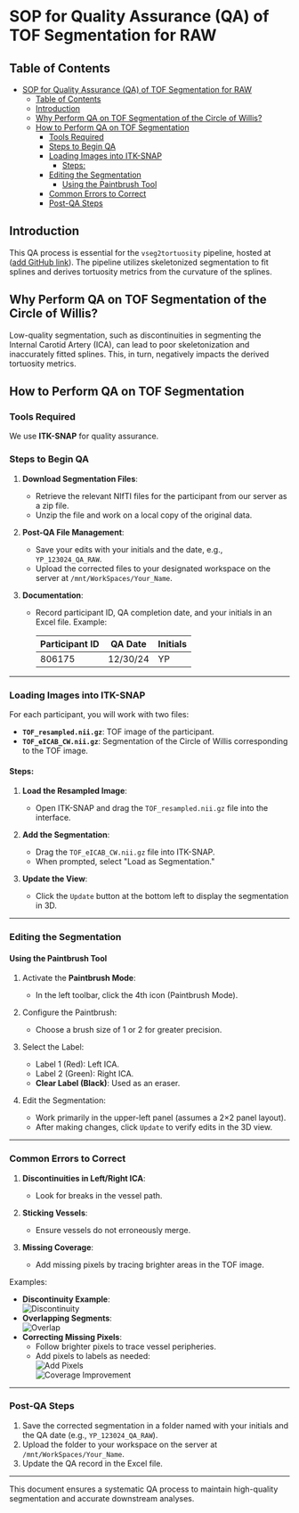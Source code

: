 # SOP for Quality Assurance (QA) of TOF Segmentation for RAW  

## Table of Contents


- [SOP for Quality Assurance (QA) of TOF Segmentation for RAW](#sop-for-quality-assurance-qa-of-tof-segmentation-for-raw)
  - [Table of Contents](#table-of-contents)
  - [Introduction](#introduction)
  - [Why Perform QA on TOF Segmentation of the Circle of Willis?](#why-perform-qa-on-tof-segmentation-of-the-circle-of-willis)
  - [How to Perform QA on TOF Segmentation](#how-to-perform-qa-on-tof-segmentation)
    - [Tools Required](#tools-required)
    - [Steps to Begin QA](#steps-to-begin-qa)
    - [Loading Images into ITK-SNAP](#loading-images-into-itk-snap)
      - [Steps:](#steps)
    - [Editing the Segmentation](#editing-the-segmentation)
      - [Using the Paintbrush Tool](#using-the-paintbrush-tool)
    - [Common Errors to Correct](#common-errors-to-correct)
    - [Post-QA Steps](#post-qa-steps)
   
## Introduction  
This QA process is essential for the `vseg2tortuosity` pipeline, hosted at ([add GitHub link](https://github.com/tetra-tools/vseg2tortuosity)). The pipeline utilizes skeletonized segmentation to fit splines and derives tortuosity metrics from the curvature of the splines.  

## Why Perform QA on TOF Segmentation of the Circle of Willis?  
Low-quality segmentation, such as discontinuities in segmenting the Internal Carotid Artery (ICA), can lead to poor skeletonization and inaccurately fitted splines. This, in turn, negatively impacts the derived tortuosity metrics.  

## How to Perform QA on TOF Segmentation  

### Tools Required  
We use **ITK-SNAP** for quality assurance.  

### Steps to Begin QA  
1. **Download Segmentation Files**:  
   - Retrieve the relevant NIfTI files for the participant from our server as a zip file.  
   - Unzip the file and work on a local copy of the original data.  

2. **Post-QA File Management**:  
   - Save your edits with your initials and the date, e.g., `YP_123024_QA_RAW`.  
   - Upload the corrected files to your designated workspace on the server at `/mnt/WorkSpaces/Your_Name`.  

3. **Documentation**:  
   - Record participant ID, QA completion date, and your initials in an Excel file. Example:  

     | Participant ID | QA Date  | Initials |  
     |----------------|----------|----------|  
     | 806175         | 12/30/24 | YP       |  

---

### Loading Images into ITK-SNAP  
For each participant, you will work with two files:  
- **`TOF_resampled.nii.gz`**: TOF image of the participant.  
- **`TOF_eICAB_CW.nii.gz`**: Segmentation of the Circle of Willis corresponding to the TOF image.  

#### Steps:  
1. **Load the Resampled Image**:  
   - Open ITK-SNAP and drag the `TOF_resampled.nii.gz` file into the interface.  

2. **Add the Segmentation**:  
   - Drag the `TOF_eICAB_CW.nii.gz` file into ITK-SNAP.  
   - When prompted, select "Load as Segmentation."  

3. **Update the View**:  
   - Click the `Update` button at the bottom left to display the segmentation in 3D.  

---

### Editing the Segmentation  

#### Using the Paintbrush Tool  
1. Activate the **Paintbrush Mode**:  
   - In the left toolbar, click the 4th icon (Paintbrush Mode).  

2. Configure the Paintbrush:  
   - Choose a brush size of 1 or 2 for greater precision.  

3. Select the Label:  
   - Label 1 (Red): Left ICA.  
   - Label 2 (Green): Right ICA.  
   - **Clear Label (Black)**: Used as an eraser.  

4. Edit the Segmentation:  
   - Work primarily in the upper-left panel (assumes a 2×2 panel layout).  
   - After making changes, click `Update` to verify edits in the 3D view.  

---

### Common Errors to Correct  

1. **Discontinuities in Left/Right ICA**:  
   - Look for breaks in the vessel path.  

2. **Sticking Vessels**:  
   - Ensure vessels do not erroneously merge.  

3. **Missing Coverage**:  
   - Add missing pixels by tracing brighter areas in the TOF image.  

Examples:  
- **Discontinuity Example**:  
  ![Discontinuity](discontinuity_seg.png)  
- **Overlapping Segments**:  
  ![Overlap](image-4.png)  
- **Correcting Missing Pixels**:  
  - Follow brighter pixels to trace vessel peripheries.  
  - Add pixels to labels as needed:  
    ![Add Pixels](image-5.png)  
    ![Coverage Improvement](image-6.png)  

---

### Post-QA Steps  

1. Save the corrected segmentation in a folder named with your initials and the QA date (e.g., `YP_123024_QA_RAW`).  
2. Upload the folder to your workspace on the server at `/mnt/WorkSpaces/Your_Name`.  
3. Update the QA record in the Excel file.  

---

This document ensures a systematic QA process to maintain high-quality segmentation and accurate downstream analyses.
